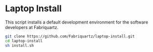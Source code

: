 # Laptop Install

This script installs a default development environment for the software
developers at Fabriquartz.

```sh
git clone https://github.com/Fabriquartz/laptop-install.git
cd laptop-install
sh install.sh
```
